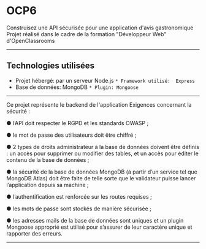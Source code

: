 # OCP6 

Construisez une API sécurisée pour une application d'avis gastronomique  
Projet réalisé dans le cadre de la formation "Développeur Web" d'OpenClassrooms
***********************************
## Technologies utilisées  
* Projet hébergé: par un serveur Node.js
		`* Framework utilisé:  Express`
* Base de données: MongoDB
		`* Plugin: Mongoose`
************
Ce projet représente le backend de l'application 
Exigences concernant la sécurité :

● l’API doit respecter le RGPD et les standards OWASP ;

● le mot de passe des utilisateurs doit être chiffré ;

● 2 types de droits administrateur à la base de données doivent être définis : un accès
pour supprimer ou modifier des tables, et un accès pour éditer le contenu de la base
de données ;

● la sécurité de la base de données MongoDB (à partir d’un service tel que MongoDB
Atlas) doit être faite de telle sorte que le validateur puisse lancer l’application depuis
sa machine ;

● l’authentification est renforcée sur les routes requises ;

● les mots de passe sont stockés de manière sécurisée ;

● les adresses mails de la base de données sont uniques et un plugin Mongoose
approprié est utilisé pour s’assurer de leur caractère unique et rapporter des erreurs.
***********************************
